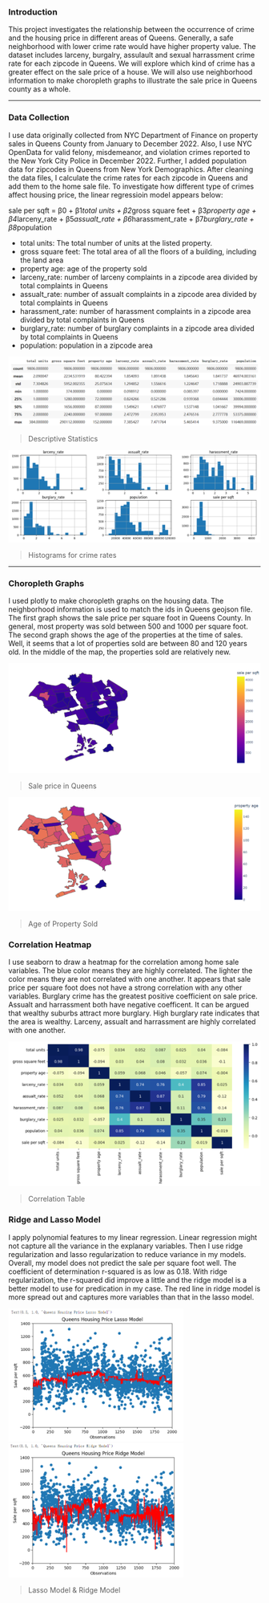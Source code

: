 ### Introduction

This project investigates the relationship between the occurrence of crime and the housing price in different areas of Queens. Generally, a safe neighborhood with lower crime rate would have higher property value. The dataset includes larceny, burgalry, assulault and sexual harrassment crime rate for each zipcode in Queens. We will explore which kind of crime has a greater effect on the sale price of a house. We will also use neighborhood information to make choropleth graphs to illustrate the sale price in Queens county as a whole.

---

### Data Collection

I use data originally collected from NYC Department of Finance on property sales in Queens County from January to December 2022. Also, I use NYC OpenData for valid felony, misdemeanor, and violation crimes reported to the New York City Police in December 2022. Further, I added population data for zipcodes in Queens from New York Demographics. After cleaning the data files, I calculate the crime rates for each zipcode in Queens and add them to the home sale file.
To investigate how different type of crimes affect housing price, the linear regressioin model appears below:

sale per sqft = β0 + β1*total units + β2*gross square feet + β3*property age + β4*larceny_rate + β5*assualt_rate + β6*harassment_rate + β7*burglary_rate + β8*population

- total units: The total number of units at the listed property.
- gross square feet: The total area of all the floors of a building, including the land area
- property age: age of the property sold
- larceny_rate: number of larceny complaints in a zipcode area divided by total complaints in Queens
- assualt_rate: number of assualt complaints in a zipcode area divided by total complaints in Queens
- harassment_rate: number of harassment complaints in a zipcode area divided by total complaints in Queens
- burglary_rate: number of burglary complaints in a zipcode area divided by total complaints in Queens
- population: population in a zipcode area

<p align="center">
  <img src="images/H19.png" />
</p>

> Descriptive Statistics

<p align="center">
  <img src="images/H20.png" />
</p>

> Histograms for crime rates

---

### Choropleth Graphs

I used plotly to make choropleth graphs on the housing data. The neighborhood information is used to match the ids in Queens geojson file. The first graph shows the sale price per square foot in Queens County. In general, most property was sold between 500 and 1000 per square foot. The second graph shows the age of the properties at the time of sales. Well, it seems that a lot of properties sold are between 80 and 120 years old. In the middle of the map, the properties sold are relatively new.

<p align="center">
  <img src="images/H11.png" />
</p>

> Sale price in Queens

<p align="center">
  <img src="images/H12.png" />
</p>

> Age of Property Sold

### Correlation Heatmap

I use seaborn to draw a heatmap for the correlation among home sale variables. The blue color means they are highly correlated. The lighter the color means they are not correlated with one another. It appears that sale price per square foot does not have a strong correlation with any other variables. Burglary crime has the greatest positive coefficient on sale price. Assualt and harrassment both have negative coefficent. It can be argued that wealthy suburbs attract more burglary. High burglary rate indicates that the area is wealthy. Larceny, assualt and harrassment are highly correlated with one another.

<p align="center">
  <img src="images/H21.png" />
</p>

> Correlation Table

### Ridge and Lasso Model

I apply polynomial features to my linear regression. Linear regression might not capture all the variance in the explanary variables. Then I use ridge regularization and lasso regularization to reduce variance in my models. Overall, my model does not predict the sale per square foot well. The coefficient of determination r-squared is as low as 0.18. With ridge regularization, the r-squared did improve a little and the ridge model is a better model to use for predication in my case. The red line in ridge model is more spread out and captures more variables than that in the lasso model.

<img src = "images/H17.png" width ="350" /> <img src = "images/H18.png" width ="350" />

> Lasso Model & Ridge Model
